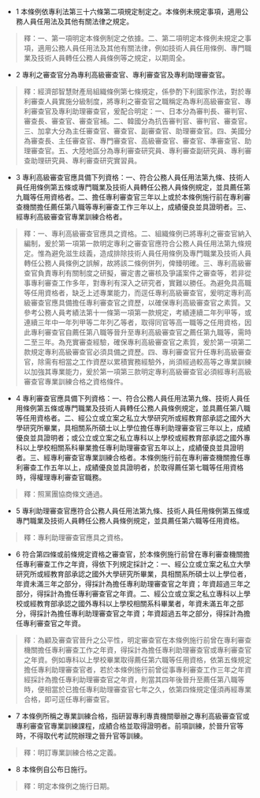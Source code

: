 * 1 本條例依專利法第三十六條第二項規定制定之。本條例未規定事項，適用公務人員任用法及其他有關法律之規定。

> 釋：一、第一項明定本條例制定之依據。二、第二項明定本條例未規定之事項，適用公務人員任用法及其他有關法律，例如技術人員任用條例、專門職業及技術人員轉任公務人員條例等之規定，以期周全。

* 2 專利之審查官分為專利高級審查官、專利審查官及專利助理審查官。

> 釋：經濟部智慧財產局組織條例第七條規定，係參酌下利國家作法，對於專利審查人員實施分級制度，將專利之審查官之職稱定為專利高級審查官、專利審查官及專利助理審查官，爰配合明定：一、日本分為審判長、審判官、審查長、審查官、審查官補。二、韓國分為抗告審判官、審判官、審查官。三、加拿大分為主任審查官、審查官、副審查官、助理審查官。四、美國分為審查長、主任審查官、專門審查官、高級審查官、審查官、準審查官、助理審查官。五、大陸地區分為專利審查研究員、專利審查副研究員、專利審查助理研究員、專利審查研究實習員。

* 3 專利高級審查官應具備下列資格：一、符合公務人員任用法第九條、技術人員任用條例第五條或專門職業及技術人員轉任公務人員條例規定，並具薦任第九職等任用資格者。二、擔任專利審查官三年以上或於本條例施行前在專利審查機關擔任薦任第八職等專利審查工作三年以上，成績優良並具證明者。三、經專利高級審查官專業訓練合格者。

> 釋：一、專利高級審查官應具之資格。二、組織條例已將專利之審查官納入編制，爰於第一項第一款明定專利之審查官應符合公務人員任用法第九條規定。惟為避免滋生歧義，造成排除技術人員任用條例及專門職業及技術人員轉任公務人員條例之誤解，故將該二條例併列，俾臻明確。三、專利高級審查官負責專利有關制度之研擬，審定書之審核及爭議案件之審查等，若非從事專利審查工作多年，對專利有深入之研究者，實難以勝任。為避免具高職等任用資格者，缺乏上述專業能力，而逕任專利高級審查官，爰明定專利高級審查官應具備擔任專利審查官之資歷，以確保專利高級審查官之素質。又參考公務人員考績法第十一條第一項第一款規定，考績連續二年列甲等，或連續三年中一年列甲等二年列乙等者，取得同官等高一職等之任用資格，因此專利審查官自薦任第八職等晉升至專利高級審查官之薦任第九職等，需時二至三年。為充實審查經驗，確保專利高級審查官之素質，爰於第一項第二款規定專利高級審查官必須具備之資歷。四、專利審查官升任專利高級審查官，除需有相當之工作資歷以累積實務經驗外，尚須經過較高等之專業訓練以加強其專業能力，爰於第一項第三款明定專利高級審查官必須經專利高級審查官專業訓練合格之資格條件。

* 4 專利審查官應具備下列資格：一、符合公務人員任用法第九條、技術人員任用條例第五條或專門職業及技術人員轉任公務人員條例規定，並具薦任第八職等任用資格者。二、經公立或立案之私立大學研究所或經教育部承認之國外大學研究所畢業，具相關系所碩士以上學位擔任專利助理審查官三年以上，成績優良並具證明者；或公立或立案之私立專科以上學校或經教育部承認之國外專科以上學校相關系科畢業擔任專利助理審查官五年以上，成績優良並具證明者。三、經專利審查官專業訓練合格者。本條例施行前在專利審查機關擔任專利審查工作五年以上，成績優良並具證明者，於取得薦任第七職等任用資格時，得權理專利審查官職務。

> 釋：照黨團協商條文通過。

* 5 專利助理審查官應符合公務人員任用法第九條、技術人員任用條例第五條或專門職業及技術人員轉任公務人員條例規定，並具薦任第六職等任用資格。

> 釋：專利助理審查官應具之資格。

* 6 符合第四條或前條規定資格之審查官，於本條例施行前曾在專利審查機關擔任專利審查工作之年資，得依下列規定採計之：一、經公立或立案之私立大學研究所或經教育部承認之國外大學研究所畢業，具相關系所碩士以上學位者，年資未滿三年之部分，得採計為擔任專利助理審查官之年資；年資超過三年之部分，得採計為擔任專利審查官之年資。二、經公立或立案之私立專科以上學校或經教育部承認之國外專科以上學校相關系科畢業者，年資未滿五年之部分，得採計為擔任專利助理審查官之年資；年資超過五年之部分，得採計為擔任專利審查官之年資。

> 釋：為顧及審查官晉升之公平性，明定審查官在本條例施行前曾在專利審查機關擔任專利審查工作之年資，得採計為擔任專利助理審查官或專利審查官之年資。例如專科以上學校畢業取得薦任第六職等任用資格，依第五條規定擔任專利助理審查官者，若於本條例施行前曾從事專利審查工作三年之年資經採計為擔任專利助理審查官之年資，則當其四年後晉升至薦任第八職等時，便相當於已擔任專利助理審查官七年之久，依第四條規定僅須再經專業合格，即可逕任專利審查官。

* 7 本條例所稱之專業訓練合格，指研習專利專責機關舉辦之專利高級審查官或專利審查官專業訓練課程，成績合格並取得證明者。前項訓練，於晉升官等時，不得取代考試院辦理之晉升官等訓練。

> 釋：明訂專業訓練合格之定義。

* 8 本條例自公布日施行。

> 釋：明定本條例之施行日期。

